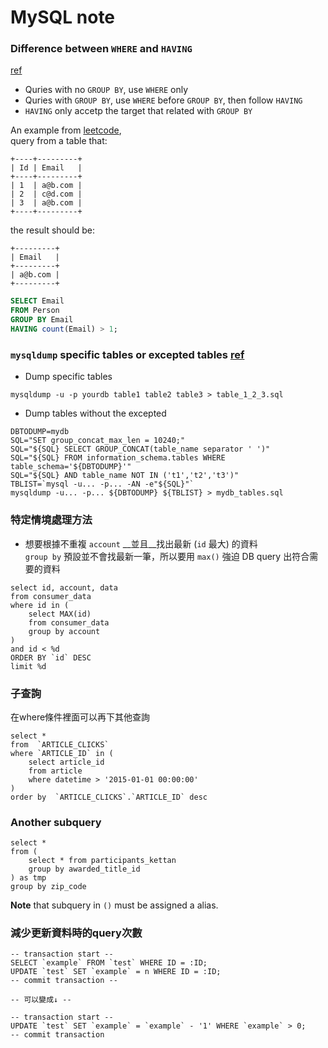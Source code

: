 # MySQL note

### Difference between `WHERE` and `HAVING`
[ref](http://www.mysql.tw/2014/06/sqlwherehaving.html)
* Quries with no `GROUP BY`, use `WHERE` only
* Quries with `GROUP BY`, use `WHERE` before `GROUP BY`, then follow `HAVING`
* `HAVING` only accetp the target that related with `GROUP BY`

An example from [leetcode](https://leetcode.com/problems/duplicate-emails/),   
query from a table that:
```
+----+---------+
| Id | Email   |
+----+---------+
| 1  | a@b.com |
| 2  | c@d.com |
| 3  | a@b.com |
+----+---------+
```
the result should be:
```
+---------+
| Email   |
+---------+
| a@b.com |
+---------+
```
```sql
SELECT Email
FROM Person
GROUP BY Email
HAVING count(Email) > 1;
```

### `mysqldump` specific tables or excepted tables [ref](http://dba.stackexchange.com/questions/9306/how-do-you-mysqldump-specific-tables)
* Dump specific tables
```shell
mysqldump -u -p yourdb table1 table2 table3 > table_1_2_3.sql
```
* Dump tables without the excepted
```shell
DBTODUMP=mydb
SQL="SET group_concat_max_len = 10240;"
SQL="${SQL} SELECT GROUP_CONCAT(table_name separator ' ')"
SQL="${SQL} FROM information_schema.tables WHERE table_schema='${DBTODUMP}'"
SQL="${SQL} AND table_name NOT IN ('t1','t2','t3')"
TBLIST=`mysql -u... -p... -AN -e"${SQL}"`
mysqldump -u... -p... ${DBTODUMP} ${TBLIST} > mydb_tables.sql
```

### 特定情境處理方法
* 想要根據不重複 `account` __並且__找出最新 (`id` 最大) 的資料   
`group by` 預設並不會找最新一筆，所以要用 `max()` 強迫 DB query 出符合需要的資料
```mysql
select id, account, data
from consumer_data
where id in (
    select MAX(id)
    from consumer_data
    group by account
)
and id < %d
ORDER BY `id` DESC
limit %d
```

### 子查詢
在where條件裡面可以再下其他查詢   
```mysql
select *
from  `ARTICLE_CLICKS`
where `ARTICLE_ID` in (
	select article_id
	from article
	where datetime > '2015-01-01 00:00:00'
)
order by  `ARTICLE_CLICKS`.`ARTICLE_ID` desc
```

### Another subquery
```mysql
select *
from (
    select * from participants_kettan
    group by awarded_title_id
) as tmp
group by zip_code
```
__Note__ that subquery in `()` must be assigned a alias.   

### 減少更新資料時的query次數

```mysql
-- transaction start --
SELECT `example` FROM `test` WHERE ID = :ID;
UPDATE `test` SET `example` = n WHERE ID = :ID;
-- commit transaction --

-- 可以變成↓ --

-- transaction start --
UPDATE `test` SET `example` = `example` - '1' WHERE `example` > 0;
-- commit transaction 
```
